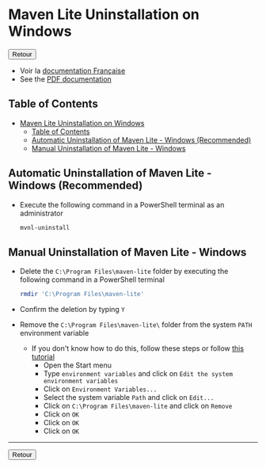 # Maven Lite Uninstallation on Windows

<a href="https://florobart.github.io/Maven_lite/Documentations/Installation.en.html"><button type="button">Retour</button></a>

- Voir la [documentation Française](./Desinstallation.fr.md)
- See the [PDF documentation](./Desinstallation.en.pdf)

## Table of Contents

- [Maven Lite Uninstallation on Windows](#maven-lite-uninstallation-on-windows)
  - [Table of Contents](#table-of-contents)
  - [Automatic Uninstallation of Maven Lite - Windows (Recommended)](#automatic-uninstallation-of-maven-lite---windows-recommended)
  - [Manual Uninstallation of Maven Lite - Windows](#manual-uninstallation-of-maven-lite---windows)

## Automatic Uninstallation of Maven Lite - Windows (Recommended)

- Execute the following command in a PowerShell terminal as an administrator

  ```powershell
  mvnl-uninstall
  ```

## Manual Uninstallation of Maven Lite - Windows

- Delete the `C:\Program Files\maven-lite` folder by executing the following command in a PowerShell terminal

  ```powershell
  rmdir 'C:\Program Files\maven-lite'
  ```

- Confirm the deletion by typing `Y`
- Remove the `C:\Program Files\maven-lite\` folder from the system `PATH` environment variable
  - If you don't know how to do this, follow these steps or follow [this tutorial](https://wiki.gamedevalliance.fr/contribuer/path/)
    - Open the Start menu
    - Type `environment variables` and click on `Edit the system environment variables`
    - Click on `Environment Variables...`
    - Select the system variable `Path` and click on `Edit...`
    - Click on `C:\Program Files\maven-lite` and click on `Remove`
    - Click on `OK`
    - Click on `OK`
    - Click on `OK`

****

<a href="https://florobart.github.io/Maven_lite/Documentations/Installation.en.html"><button type="button">Retour</button></a>
